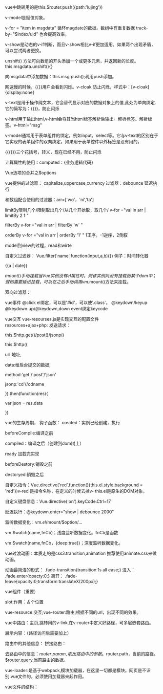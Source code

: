 

vue中跳转用的是this.$router.push({path:'lujing'})

v-model是赋值对象。

v-for = "item in msgdata" 循环magdate的数据。数组中有重复数据  track-by="$index/uid" 也会提高效率。

v-show是动态的v-if判断，而且v-show相比v-if更加适用，如果两个出现矛盾，可以尝试两者更换。

unshift() 方法可向数组的开头添加一个或更多元素，并返回新的长度。this.msgdata.unshift(){}

向msgdata中添加数据：this.msg.push();利用push添加。

网速慢的时候，{{}}用户会看到闪烁。v-cloak 防止闪烁，样式中：[v-cloak]{display:none}

v-text是用于操作纯文本，它会替代显示对应的数据对象上的值,此处为单向绑定.它的简写为：{{}}，防止闪烁

v-html用于输出html,v-html会将其当html标签解析后输出。解析标签。解析标签。v-html="msg"

v-model通常用于表单组件的绑定，例如input，select等。它与v-text的区别在于它实现的表单组件的双向绑定，如果用于表单控件以外标签是没有用的。

{{{}}}三个花括号，转义，现在已经不用，防止闪烁

计算属性的使用：computed：{业务逻辑代码}

Vue选项的合并之$options

vue提供的过滤器：
capitalize,uppercase,currency
过滤器：debounce  延迟执行

和数组配合使用的过滤器：arr=['wo'，'ni','ta']

limitBy限制几个/限制取出几个/从几个开始取，取几个/ v-for ="val in arr | limitBy 2 1 "

filterBy  v-for ="val in arr | filterBy 'w' " 

orderBy   v-for ="val in arr | orderBy '1' " 1正序，-1逆序，2倒叙

model到view的过程，read和wirte

自定义过滤器：
Vue.filter('name',function(input,a,b){})
例子：时间转化器 
<div>
  {{a | date}}
</div>
<script>
  Vue.filter('date',function(input){
  var oDate=new Date(input);
  return oDate.getFullYear（）+'-'+(oDate.getMonth()+1)+'-'+oDate.getDate()+'-'+oDate.getHours()+':'+Odate.getMinutes()+':'+
  oDate.getSeconds();
  });
  var vm=new Vue({
  data:{
  a:Date.now()
  }
  methods:{}
  }).$mount('#box');
</script>

$mount()手动挂载
当Vue实例没有el属性时，则该实例尚没有挂载到某个dom中；
假如需要延迟挂载，可以在之后手动调用vm.$mount()方法来挂载。

双向过滤器：

vue事件 @click
el绑定，可以是'#id'，可以使'.class'。
@keydown/keyup   @keydown.up/@keydown,down    event绑定keycode

vue交互  vue-resourses.js是实现交互的配置文件  
resources+ajax+php:
发送请求：

this.$http.get()/post()/jsonp()

this.$http({

url:地址,

data:给后台提交的数据,

method:'get'/'post'/'json'

jsonp:'cd'//cdname

}).then(function(res){

var json = res.data

})

vue的生存周期，
钩子函数：
created：实例已经创建，执行

beforeCompile:编译之前

compiled：编译之后（创建到dom树上）

ready 加载完实现

beforeDestory:销毁之前

destoryed:销毁之后

自定义指令：Vue.directive('red',function(){this.el.style.background = 'red'})v-red 是指令名称，在定义的时候去掉v-
this.el是原生的DOM对象。

自定义键盘信息：Vue.directive('on').keyCode.Ctrl=17

延迟执行：@keydown.enter="show | debounce 2000"

监听数据变化：vm.$el/$mount/$option/...

vm.$watch(name,fnCb)；浅度监听数据变化。fnCb是函数

vm.$watch(name,fnCb，{deep:true})；深度监听数据变化。

vue过渡动画：本质走的是css3:transition,animation
推荐使用animate.css来做动画。

动画最简洁的形式：
.fade-transition{transition:1s all ease;}
进入：
.fade.enter{opacty:0;}
离开：
.fade-leave{opacity:0;transform:translateX(200px);}

vue组件（重要）

slot:作用：占个位置

vue-resource:交互;vue-router:路由;根据不同的url，出现不同的效果。

vue中路由：<a v-link="{path:'/home'}">主页</a>,跳转用的v-link,在v-router中定义好路径，可多层嵌套路由。

展示内容：<router-view></router-view>（路径访问后需要加上）

路由中的其他信息：
拼接路由：

去路由中的信息：$router.param,取出路由中的参数。$router.path，当前的路径。$router.query.当前路由的数据。

vue-loader:是基于webpack,模块加载器，在这里一切都是模块。网页是不识别.vue文件的，必须使用加载器来起作用。

vue文件的结构：<template></template><script></script><style></sytle>

简单的目录结构：index.html，main.js(入口文件)，App.vue(vue文件，推荐大写)，package.json(工程依赖文件,里面定义了传输格式等。)，webpack.config.js(webpack配置文件)

build.js出口文件定义。

模块化开发：
导出模块：expert default{}

引入模块：import 模块名 from 地址。

webpack的准备工作：安装webpack和webpack-dev-server在node_modules中)
